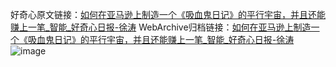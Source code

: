 好奇心原文链接：[如何在亚马逊上制造一个《吸血鬼日记》的平行宇宙，并且还能赚上一笔_智能_好奇心日报-徐涛](https://www.qdaily.com/articles/169.html)
WebArchive归档链接：[如何在亚马逊上制造一个《吸血鬼日记》的平行宇宙，并且还能赚上一笔_智能_好奇心日报-徐涛](http://web.archive.org/web/20190623145147/https://www.qdaily.com/articles/169.html)
![image](http://ww3.sinaimg.cn/large/007d5XDply1g3v3xl2ya2j30u02zt7wh)